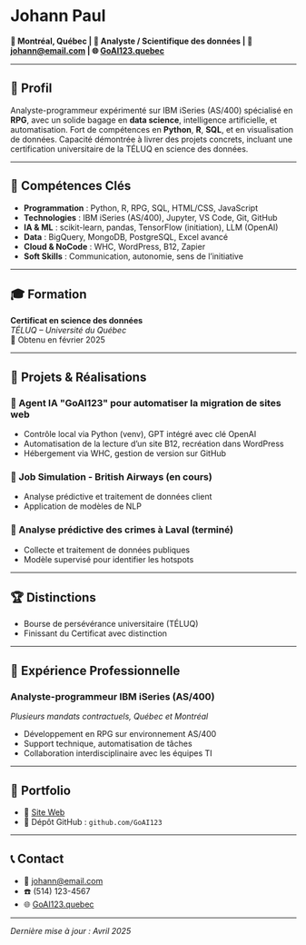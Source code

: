 
# Johann Paul

**📍 Montréal, Québec | 💼 Analyste / Scientifique des données | 📧 johann@email.com | 🌐 [GoAI123.quebec](https://GoAI123.quebec)**

---

## 🎯 Profil

Analyste-programmeur expérimenté sur IBM iSeries (AS/400) spécialisé en **RPG**, avec un solide bagage en **data science**, intelligence artificielle, et automatisation. Fort de compétences en **Python**, **R**, **SQL**, et en visualisation de données. Capacité démontrée à livrer des projets concrets, incluant une certification universitaire de la TÉLUQ en science des données.

---

## 🧠 Compétences Clés

- **Programmation** : Python, R, RPG, SQL, HTML/CSS, JavaScript
- **Technologies** : IBM iSeries (AS/400), Jupyter, VS Code, Git, GitHub
- **IA & ML** : scikit-learn, pandas, TensorFlow (initiation), LLM (OpenAI)
- **Data** : BigQuery, MongoDB, PostgreSQL, Excel avancé
- **Cloud & NoCode** : WHC, WordPress, B12, Zapier
- **Soft Skills** : Communication, autonomie, sens de l’initiative

---

## 🎓 Formation

**Certificat en science des données**  
*TÉLUQ – Université du Québec*  
📅 Obtenu en février 2025

---

## 🧪 Projets & Réalisations

### 🔹 Agent IA "GoAI123" pour automatiser la migration de sites web
- Contrôle local via Python (venv), GPT intégré avec clé OpenAI
- Automatisation de la lecture d’un site B12, recréation dans WordPress
- Hébergement via WHC, gestion de version sur GitHub

### 🔹 Job Simulation - British Airways (en cours)
- Analyse prédictive et traitement de données client
- Application de modèles de NLP

### 🔹 Analyse prédictive des crimes à Laval (terminé)
- Collecte et traitement de données publiques
- Modèle supervisé pour identifier les hotspots

---

## 🏆 Distinctions

- Bourse de persévérance universitaire (TÉLUQ)
- Finissant du Certificat avec distinction

---

## 💼 Expérience Professionnelle

### Analyste-programmeur IBM iSeries (AS/400)
*Plusieurs mandats contractuels, Québec et Montréal*

- Développement en RPG sur environnement AS/400
- Support technique, automatisation de tâches
- Collaboration interdisciplinaire avec les équipes TI

---

## 📂 Portfolio

- 🔗 [Site Web](https://GoAI123.quebec)
- 🧠 Dépôt GitHub : `github.com/GoAI123`

---

## 📞 Contact

- 📧 johann@email.com  
- ☎️ (514) 123-4567  
- 🌐 [GoAI123.quebec](https://GoAI123.quebec)

---

*Dernière mise à jour : Avril 2025*
